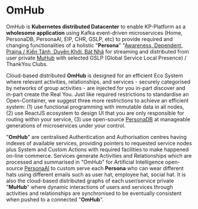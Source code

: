 # OmHub

OmHub is <b>Kubernetes distributed Datacenter</b> to enable KP-Platform as a <b>wholesome application</b> using Kafka event-driven microservices (Home, PersonaDB, PersonaAI, EIP, CHR, GSLP, etc) to provide required and changing functionalities of a holistic "<b>Persona</b>" "<a href="https://blog.khaiphong.io/2021/09/awareness.html#Section_1" target="_blank">Awareness, Dependent, Prajna / Kiến Tánh, Duyên Khởi, Bát Nhã</a> for streaming and distributed from user private <a href="https://github.com/khaiphong/muhub/" trget="_blank">MuHub</a> with selected GSLP (Global Service Local Presence) / ThankYou Clubs.

Cloud-based distributed <b>OmHub</b> is designed for an efficient Eco System where relevant activities, relationships, and services - securely categorised by networks of group activities - are injected for you in-part discover and in-part create the Real You. Just like required restrictions to standardise an Open-Container, we suggest three more restrictions to achieve an efficient system: (1) use functional programming with immutable data in all nodes, (2) use ReactJS ecosystem to design UI that you are only responsible for routing within your service, (3) use open-source <a href="https://github.com/khaiphong/personadb/" trget="_blank">PersonaDB</a> at manageable generations of microservices under your control.

"<b>OmHub</b>" are centralised Authentication and Authorisation centres having indexes of available services, providing pointers to requested service nodes plus System and Custom Actions with required facilities to make happened on-line commerce. Services generate Activities and Relationships which are processed and summarised in "OmHub" for Artificial Intelligence open-source <a href="https://github.com/khaiphong/personaai/" trget="_blank">PersonaAI</a> to custom serve each <b>Persona</b> who can wear different hats using different emails such as user hat, employee hat, social hat. It is also the cloud-based distributed graphs of each user/service private "<b>MuHub</b>" where dynamic interactions of users and services through activities and relationships are synchronised to be eventually consistent when pushed to a connected "<b>OmHub</b>".

